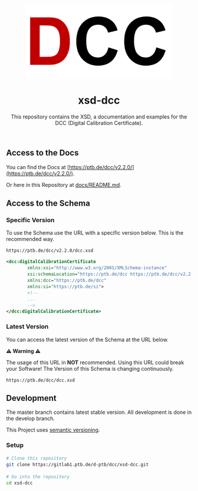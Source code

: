 <div align="center">
  <a href="https://ptb.de/dcc" traget="_blank"><img src="docs/images/logo.png" alt="DCC Logo" width="400"/></a>
  <br />
  <h1>xsd-dcc</h1>
  <p>This repository contains the XSD, a documentation and examples for the DCC (Digital Calibration Certificate).</p>
</div>
<br />

## Access to the Docs

You can find the Docs at [https://ptb.de/dcc/v2.2.0/](https://ptb.de/dcc/v2.2.0/).

Or here in this Repository at [docs/README.md](docs/README.md).

## Access to the Schema

### Specific Version

To use the Schema use the URL with a specific version below.
This is the recommended way.

```
https://ptb.de/dcc/v2.2.0/dcc.xsd
```

```xml
<dcc:digitalCalibrationCertificate
        xmlns:xsi="http://www.w3.org/2001/XMLSchema-instance"
        xsi:schemaLocation="https://ptb.de/dcc https://ptb.de/dcc/v2.2.0/dcc.xsd"
        xmlns:dcc="https://ptb.de/dcc"
        xmlns:si="https://ptb.de/si">
        <!--
        ...
        -->
</dcc:digitalCalibrationCertificate>
```

### Latest Version
You can access the latest version of the Schema at the URL below.

**:warning: Warning :warning:**

The usage of this URL in **NOT** recommended.
Using this URL could break your Software! The Version of this Schema is changing continuously.

```
https://ptb.de/dcc/dcc.xsd
```
 
## Development

The master branch contains latest stable version. All development is done in the develop branch.

This Project uses [semantic versioning](https://semver.org/).

### Setup

```bash
# Clone this repository
git clone https://gitlab1.ptb.de/d-ptb/dcc/xsd-dcc.git

# Go into the repository
cd xsd-dcc
```
